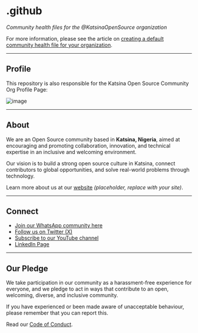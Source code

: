 # .github

*Community health files for the @KatsinaOpenSource organization*

For more information, please see the article on [creating a default community health file for your organization](https://docs.github.com/en/communities/setting-up-your-project-for-healthy-contributions/creating-a-default-community-health-file).

---

## Profile

This repository is also responsible for the Katsina Open Source Community Org Profile Page:

![image](https://github.com/KatsinaOpenSource/.github/assets/banner.png)

---

## About

We are an Open Source community based in **Katsina, Nigeria**, aimed at encouraging and promoting collaboration, innovation, and technical expertise in an inclusive and welcoming environment.  

Our vision is to build a strong open source culture in Katsina, connect contributors to global opportunities, and solve real-world problems through technology.  

Learn more about us at our [website](https://kosc.dev) _(placeholder, replace with your site)_.

---

## Connect

- [Join our WhatsApp community here](https://chat.whatsapp.com/FNGtSHom6IABp0RQu8IVCB?mode=ems_copy_c)  
- [Follow us on Twitter (X)](https://twitter.com/KatsinaOSS)  
- [Subscribe to our YouTube channel](https://youtube.com/@KatsinaOSS)  
- [LinkedIn Page](https://linkedin.com/company/katsinaopensource)  

---

## Our Pledge

We take participation in our community as a harassment-free experience for everyone, and we pledge to act in ways that contribute to an open, welcoming, diverse, and inclusive community.  

If you have experienced or been made aware of unacceptable behaviour, please remember that you can report this.  

Read our [Code of Conduct](https://github.com/KatsinaOpenSource/.github/blob/main/CODE_OF_CONDUCT.md).  
